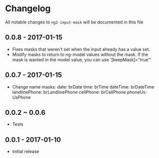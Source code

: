 # Changelog

All notable changes to `ng2-input-mask` will be documented in this file

## 0.0.8 - 2017-01-15
- Fixes masks that weren't set when the input already has a value set.
- Modify masks to return to ng-model values without the mask. If the mask is wanted in the model value, you can use '[keepMask]="true"'

## 0.0.7 - 2017-01-15

- Change name masks:
	date: brDate
	time: brTime
	dateTime: brDateTime
	landlinePhone: brLandlinePhone
	cellPhone: brCellPhone
	phoneUs: UsPhone

## 0.0.2 ~ 0.0.6

- Tests

## 0.0.1 - 2017-01-10

- Initial release
